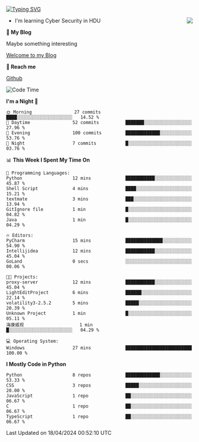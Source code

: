 [![Typing SVG](https://readme-typing-svg.herokuapp.com?font=Fira+Code&pause=1000&random=false&width=450&height=60&lines=Hello+%F0%9F%91%8B%F0%9F%8F%BB;I'm+JBNRZ)](https://git.io/typing-svg)

<a href="#">
  <img align="right" src="https://github-readme-stats.vercel.app/api?username=JBNRZ&show_icons=true&bg_color=15,f2f7fd,E0EAFC" />
</a>

- I'm learning Cyber Security in HDU

 **🌱 My Blog**

Maybe something interesting

[Welcome to my Blog](https://jbnrz.com.cn/)

 **💬 Reach me** 

[Github](https://github.com/JBNRZ)


<!--START_SECTION:waka-->
![Code Time](http://img.shields.io/badge/Code%20Time-422%20hrs%2030%20mins-blue)

**I'm a Night 🦉** 

```text
🌞 Morning                27 commits          ████░░░░░░░░░░░░░░░░░░░░░   14.52 % 
🌆 Daytime                52 commits          ███████░░░░░░░░░░░░░░░░░░   27.96 % 
🌃 Evening                100 commits         █████████████░░░░░░░░░░░░   53.76 % 
🌙 Night                  7 commits           █░░░░░░░░░░░░░░░░░░░░░░░░   03.76 % 
```


📊 **This Week I Spent My Time On** 

```text
💬 Programming Languages: 
Python                   12 mins             ███████████░░░░░░░░░░░░░░   45.87 % 
Shell Script             4 mins              ████░░░░░░░░░░░░░░░░░░░░░   15.21 % 
textmate                 3 mins              ███░░░░░░░░░░░░░░░░░░░░░░   13.94 % 
GitIgnore file           1 min               █░░░░░░░░░░░░░░░░░░░░░░░░   04.82 % 
Java                     1 min               █░░░░░░░░░░░░░░░░░░░░░░░░   04.29 % 

🔥 Editors: 
PyCharm                  15 mins             ██████████████░░░░░░░░░░░   54.90 % 
Intellijidea             12 mins             ███████████░░░░░░░░░░░░░░   45.04 % 
GoLand                   0 secs              ░░░░░░░░░░░░░░░░░░░░░░░░░   00.06 % 

🐱‍💻 Projects: 
proxy-server             12 mins             ███████████░░░░░░░░░░░░░░   45.04 % 
LightEditProject         6 mins              ██████░░░░░░░░░░░░░░░░░░░   22.14 % 
volatility3-2.5.2        5 mins              █████░░░░░░░░░░░░░░░░░░░░   20.39 % 
Unknown Project          1 min               █░░░░░░░░░░░░░░░░░░░░░░░░   05.11 % 
海康威视                     1 min               █░░░░░░░░░░░░░░░░░░░░░░░░   04.29 % 

💻 Operating System: 
Windows                  27 mins             █████████████████████████   100.00 % 
```

**I Mostly Code in Python** 

```text
Python                   8 repos             █████████████░░░░░░░░░░░░   53.33 % 
CSS                      3 repos             █████░░░░░░░░░░░░░░░░░░░░   20.00 % 
JavaScript               1 repo              ██░░░░░░░░░░░░░░░░░░░░░░░   06.67 % 
C                        1 repo              ██░░░░░░░░░░░░░░░░░░░░░░░   06.67 % 
TypeScript               1 repo              ██░░░░░░░░░░░░░░░░░░░░░░░   06.67 % 
```




 Last Updated on 18/04/2024 00:52:10 UTC
<!--END_SECTION:waka-->
